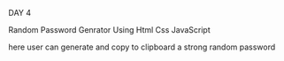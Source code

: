 DAY 4

Random Password Genrator Using Html Css JavaScript

here user can generate and copy to clipboard a strong random password
